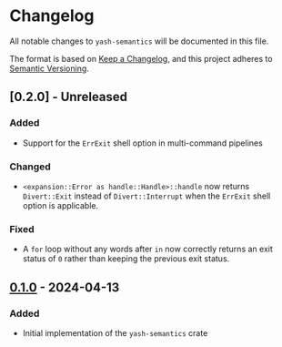 # Changelog

All notable changes to `yash-semantics` will be documented in this file.

The format is based on [Keep a Changelog](https://keepachangelog.com/en/1.1.0/),
and this project adheres to [Semantic Versioning](https://semver.org/spec/v2.0.0.html).

## [0.2.0] - Unreleased

### Added

- Support for the `ErrExit` shell option in multi-command pipelines

### Changed

- `<expansion::Error as handle::Handle>::handle` now returns `Divert::Exit`
  instead of `Divert::Interrupt` when the `ErrExit` shell option is applicable.

### Fixed

- A `for` loop without any words after `in` now correctly returns an exit status
  of `0` rather than keeping the previous exit status.

## [0.1.0] - 2024-04-13

### Added

- Initial implementation of the `yash-semantics` crate

[0.1.0]: https://github.com/magicant/yash-rs/releases/tag/yash-semantics-0.1.0
